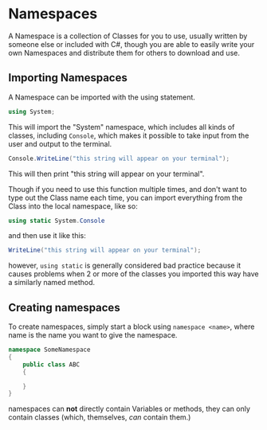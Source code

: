 # Namespaces

A Namespace is a collection of Classes for you to use, usually written by someone else or included with C#, though you are able to easily write your own Namespaces and distribute them for others to download and use.

## Importing Namespaces

A Namespace can be imported with the using statement.

```cs
using System;
```

This will import the "System" namespace, which includes all kinds of classes, including `Console`, which makes it possible to take input from the user and output to the terminal.

```cs
Console.WriteLine("this string will appear on your terminal");
```

This will then print "this string will appear on your terminal".

Though if you need to use this function multiple times, and don't want to type out the Class name each time, you can import everything from the Class into the local namespace, like so:

```cs
using static System.Console
```

and then use it like this:

```cs
WriteLine("this string will appear on your terminal");
```

however, `using static` is generally considered bad practice because it causes problems when 2 or more of the classes you imported this way have a similarly named method.

## Creating namespaces

To create namespaces, simply start a block using `namespace <name>`, where name is the name you want to give the namespace.

```cs
namespace SomeNamespace 
{
    public class ABC
    {

    }
}
```

namespaces can **not** directly contain Variables or methods, they can only contain classes (which, themselves, *can* contain them.)